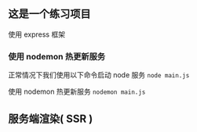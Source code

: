 ## 这是一个练习项目

使用 express 框架

### 使用 nodemon 热更新服务

正常情况下我们使用以下命令启动 node 服务
`node main.js`

使用 nodemon 热更新服务
`nodemon main.js`

## 服务端渲染( SSR )
